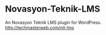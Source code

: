 # Novasyon-Teknik-LMS
An Novasyon Teknik LMS plugin for WordPress. http://techmasterweb.com/nit-lms
